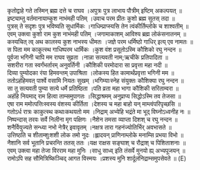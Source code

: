 

  
कृतोद्वाहे गते तस्मिन् ब्रह्म दत्ते च राघव ।अपुत्रः पुत्र लाभाय पौत्रीम् इष्टिम् अकल्पयत्  ॥   
इष्ट्याम्तु वर्तमानायाम्कुश नाभंमही पतिम् ।उवाच परम प्रीतः कुशो ब्रह्म सुतस् तदा  ॥   
पुत्रस् ते सदृशः पुत्र भविष्यति सुधार्मिकः ।गाधिम्प्राप्स्यसि तेन त्वंकीर्तिम्लोके च शाश्वतीम्  ॥   
एवम् उक्त्वा कुशो राम कुश नाभंमही पतिम् ।जगामाकाशम् आविश्य ब्रह्म लोकंसनातनम्  ॥   
कस्यचित् त्व् अथ कालस्य कुश नाभस्य धीमतः ।जज्ञे परम धर्मिष्ठो गाधिर् इत्य् एव नामतः  ॥   
स पिता मम काकुत्स्थ गाधिष्परम धार्मिकः ।कुश वंश प्रसूतोऽस्मि कौशिको रघु नन्दन  ॥   
पूर्वजा भगिनी चापि मम राघव सुव्रता ।नान्ना सत्यवती नाम;ऋचीके प्रतिपादिता  ॥   
सशरीरा गता स्वर्गंभर्तारम् अनुवर्तिनी ।कौशिकी परमोदारा सा प्रवृत्ता महा नदी  ॥   
दिव्या पुम्योदका रंया हिमवन्तम् उपाश्रिता ।लोकस्य हित कामार्थंप्रवृत्ता भगिनी मम  ॥   
ततोऽहंहिमवत् पार्श्वे वसामि नियतः सुखम् ।भगिम्याःस्नेह संयुक्तः कौशिक्या रघु नन्दन  ॥   
सा तु सत्यवती पुम्या सत्ये धर्मे प्रतिष्ठिता ।पति व्रता महा भागा कौशिकी सरिताम्वरा  ॥   
अहंहि नियमाद् राम हित्वा ताम्समुपागतः ।सिद्धाश्रमम् अनुप्राप्य सिद्धोऽस्मि तव तेजसा  ॥   
एषा राम ममोत्पत्तिःस्वस्य वंशस्य कीर्तिता ।देशस्य च महा बाहो यन् माम्त्वंपरिपृच्छसि  ॥   
गतोऽर्ध रात्रः काकुत्स्थ कथाःकथयतो मम ।निद्राम् अभ्येहि भद्रंते मा भूद् विघ्नोऽध्वनीह नः  ॥   
निष्पन्दास् तरवः सर्वे निलीना मृग पक्षिणः ।नैशेन तमसा व्याप्ता दिशश् च रघु नन्दन  ॥   
शनैर्वियुज्यते सन्ध्या नभो नेत्रैर् इवावृतम् ।नक्षत्र तारा गहनंज्योतिर्भिर् अवभासते  ॥   
उत्तिष्ठति च शीताम्शुःशशी लोक तमो नुदः ।ह्लादयन् प्राणिनाम्लोके मनाम्सि प्रभया विभो  ॥   
नैशानि सर्व भूतानि प्रचरन्ति ततस् ततः ।यक्ष राक्षस सङ्घाश् च रौद्राश् च पिशिताशनाः  ॥   
एवम् उक्त्वा महा तेजा विरराम महा मुनिः ।साधु साध्व् इति तंसर्वे मुनयो ह्य् अभ्यपूजयन्  ॥   
रामोऽपि सह सौमित्रिष्किञ्चिद् आगत विस्मयः ।प्रशस्य मुनि शार्दूलंनिद्राम्समुपसेवते  ॥ (E)  
